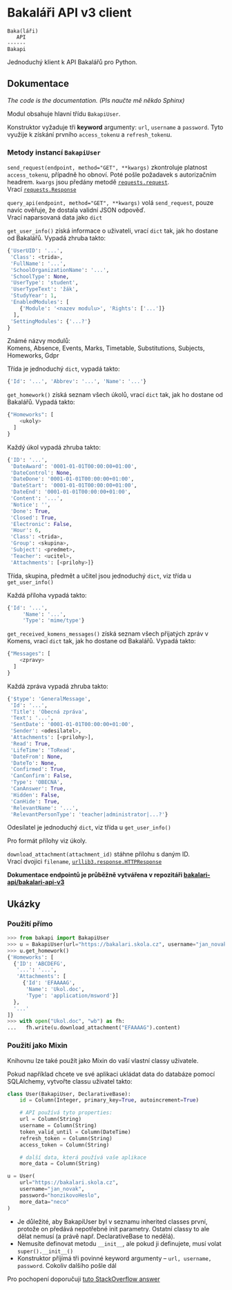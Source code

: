 # Bakaláři API v3 client

```
Baka(láři)
   API
------
Bakapi
```

Jednoduchý klient k API Bakalářů pro Python.

## Dokumentace

_The code is the documentation. (Pls naučte mě někdo Sphinx)_

Modul obsahuje hlavní třídu `BakapiUser`.

Konstruktor vyžaduje tři **keyword** argumenty:
`url`, `username` a `password`. Tyto využije k získání prvního `access_token`u a
`refresh_token`u.

### Metody instancí `BakapiUser`

`send_request(endpoint, method="GET", **kwargs)` zkontroluje platnost
`access_token`u, případně ho obnoví. Poté pošle požadavek s autorizačním headrem.
`kwargs` jsou předány metodě
[`requests.request`](https://requests.readthedocs.io/en/latest/api/#requests.request).  
Vrací [`requests.Response`](https://requests.readthedocs.io/en/latest/api/#requests.Response)

`query_api(endpoint, method="GET", **kwargs)` volá `send_request`, pouze navíc
ověřuje, že dostala validní JSON odpověď.  
Vrací naparsovaná data jako `dict`

`get_user_info()` získá informace o uživateli, vrací `dict` tak, jak ho dostane od
Bakalářů. Vypadá zhruba takto:

```python
{'UserUID': '...',
 'Class': <trida>,
 'FullName': '...',
 'SchoolOrganizationName': '...',
 'SchoolType': None,
 'UserType': 'student',
 'UserTypeText': 'žák',
 'StudyYear': 1,
 'EnabledModules': [
    {'Module': '<nazev modulu>', 'Rights': ['...']}
  ],
 'SettingModules': {'...?'}
}
```

Známé názvy modulů:  
Komens, Absence, Events, Marks, Timetable, Substitutions, Subjects, Homeworks, Gdpr

Třída je jednoduchý `dict`, vypadá takto:

```python
{'Id': '...', 'Abbrev': '...', 'Name': '...'}
```
`get_homework()` získá seznam všech úkolů, vrací `dict` tak, jak ho dostane od
Bakalářů. Vypadá takto:

```python
{"Homeworks": [
    <ukoly>
  ]
}
```

Každý úkol vypadá zhruba takto:

```python
{'ID': '...',
 'DateAward': '0001-01-01T00:00:00+01:00',
 'DateControl': None,
 'DateDone': '0001-01-01T00:00:00+01:00',
 'DateStart': '0001-01-01T00:00:00+01:00',
 'DateEnd': '0001-01-01T00:00:00+01:00',
 'Content': '...',
 'Notice': '',
 'Done': True,
 'Closed': True,
 'Electronic': False,
 'Hour': 6,
 'Class': <trida>,
 'Group': <skupina>,
 'Subject': <predmet>,
 'Teacher': <ucitel>,
 'Attachments': [<prilohy>]}
```

Třída, skupina, předmět a učitel jsou jednoduchý `dict`, viz třída u `get_user_info()`

Každá příloha vypadá takto:

```python
{'Id': '...',
     'Name': '...',
     'Type': 'mime/type'}
```

`get_received_komens_messages()` získá seznam všech přijatých zpráv v Komens, vrací
`dict` tak, jak ho dostane od Bakalářů. Vypadá takto:

```python
{"Messages": [
    <zpravy>
  ]
}
```

Každá zpráva vypadá zhruba takto:

```python
{'$type': 'GeneralMessage',
 'Id': '...',
 'Title': 'Obecná zpráva',
 'Text': '...',
 'SentDate': '0001-01-01T00:00:00+01:00',
 'Sender': <odesilatel>,
 'Attachments': [<prilohy>],
 'Read': True,
 'LifeTime': 'ToRead',
 'DateFrom': None,
 'DateTo': None,
 'Confirmed': True,
 'CanConfirm': False,
 'Type': 'OBECNA',
 'CanAnswer': True,
 'Hidden': False,
 'CanHide': True,
 'RelevantName': '...',
 'RelevantPersonType': 'teacher|administrator|...?'}
```

Odesílatel je jednoduchý `dict`, viz třída u `get_user_info()`

Pro formát přílohy viz úkoly.

`download_attachment(attachment_id)` stáhne přílohu s daným ID.  
Vrací dvojici `filename`,
[`urllib3.response.HTTPResponse`](https://urllib3.readthedocs.io/en/latest/reference/index.html#urllib3.response.HTTPResponse)

**Dokumentace endpointů je průběžně vytvářena v repozitáři
[bakalari-api/bakalari-api-v3](https://github.com/bakalari-api/bakalari-api-v3)**

## Ukázky

### Použití přímo

```python console
>>> from bakapi import BakapiUser
>>> u = BakapiUser(url="https://bakalari.skola.cz", username="jan_novak", password="honzikovoHeslo")
>>> u.get_homework()
{'Homeworks': [
  {'ID': 'ABCDEFG',
   '...': '...',
   'Attachments': [
     {'Id': 'EFAAAAG',
      'Name': 'Ukol.doc',
      'Type': 'application/msword'}]
  },
  '...'
]}
>>> with open("Ukol.doc", "wb") as fh:
...   fh.write(u.download_attachment("EFAAAAG").content)
```

### Použití jako Mixin

Knihovnu lze také použít jako Mixin do vaší vlastní classy uživatele.

Pokud například chcete ve své aplikaci ukládat data do databáze pomocí SQLAlchemy,
vytvořte classu uživatel takto:

```python
class User(BakapiUser, DeclarativeBase):
    id = Column(Integer, primary_key=True, autoincrement=True)

    # API používá tyto properties:
    url = Column(String)
    username = Column(String)
    token_valid_until = Column(DateTime)
    refresh_token = Column(String)
    access_token = Column(String)

    # další data, která používá vaše aplikace
    more_data = Column(String)

u = User(
    url="https://bakalari.skola.cz",
    username="jan_novak",
    password="honzikovoHeslo",
    more_data="neco"
)
```

- Je důležité, aby BakapiUser byl v seznamu inherited classes první, protože on předává
nepotřebné init parametry. Ostatní classy to ale dělat nemusí (a právě např.
DeclarativeBase to nedělá).
- Nemusíte definovat metodu `__init__`, ale pokud ji definujete, musí volat
`super().__init__()`
- Konstruktor příjímá tři povinné keyword argumenty – `url, username, password`. Cokoliv
dalšího pošle dál

Pro pochopení doporučuji
[tuto StackOverflow answer](https://stackoverflow.com/a/50465583/7292139)
